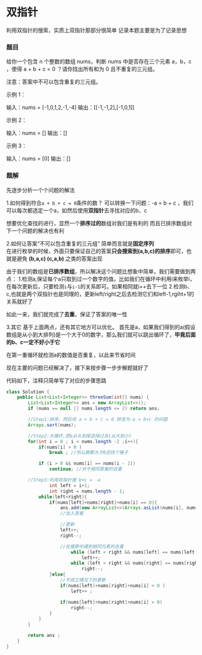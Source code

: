 # 双指针
利用双指针的搜索，实质上双指针那部分很简单
记录本题主要是为了记录思想

### 题目
给你一个包含 n 个整数的数组 nums，判断 nums 中是否存在三个元素 a，b，c ，使得 a + b + c = 0 ？请你找出所有和为 0 且不重复的三元组。

注意：答案中不可以包含重复的三元组。


示例 1：

输入：nums = [-1,0,1,2,-1,-4]
输出：[[-1,-1,2],[-1,0,1]]

示例 2：

输入：nums = []
输出：[]

示例 3：

输入：nums = [0]
输出：[]


### 题解
先逐步分析一个个问题的解法

1.如何得到符合```a + b + c = 0```条件的数？ 
可以转换一下问题：-a = b + c ，我们可以每次都选定一个a，如然后使用**双指针**去寻找对应的b、c

想要优化查找的进行，显然一个**排序过的**数组对我们是有利的
而且已排序数组对下一个问题的解决也有利

2.如何让答案“不可以包含重复的三元组”
简单而言就是**固定序列**    
在进行枚举的时候，外面只要保证自己的答案**只会搜索到(a,b,c)的排序**即可，也就是避免 **(b,a,c) (c,a,b)** 之类的答案出现  

由于我们的数组是**已排序数组**，所以解决这个问题比想象中简单，我们需要做到两点：
1.检测a,保证每个a只取到过一个数字的值。比如我们在循环中利用i来枚举i，在每次更新后，只要检测```i```与```i-1```的关系即可。如果相同就i++去下一位
2.检测b、c,也就是两个双指针也是同理的，更新left/right之后去检测它们和left-1,rgiht+1的关系就好了

如此一来，我们就完成了**去重**，保证了答案的唯一性

3.其它
基于上面两点，还有其它地方可以优化。
首先是a，如果我们得到的a(假设数组是从小到大排列)是一个大于0的数字，那么我们就可以跳出循环了，**毕竟后面的b、c一定不好小于它**

在第一重循环就检测a的数值是否重复，以此来节省时间


现在主要的问题已经解决了，接下来按步骤一步步解题就好了

代码如下，注释只简单写了对应的步骤思路
```Java
class Solution {
    public List<List<Integer>> threeSum(int[] nums) {
        List<List<Integer>> ans = new ArrayList<>();
        if (nums == null || nums.length <= 2) return ans;

        //Step1:排序，然后将 a + b + c = 0 转变为-a = b+c 的问题
        Arrays.sort(nums);

        //Step2:大循环,把a从头到尾选择过去(从大到小)
        for(int i = 0 ; i < nums.length -2 ;i++){
            if(nums[i] > 0 )
                break ; //所以数都大于0还找个锤子

            if (i > 0 && nums[i] == nums[i - 1]) 
                continue; //对于相同答案的去重

        //Step3:利用双指针搜 b+c = -a 
                int left = i+1;
                int right = nums.length - 1;
            while(left<right){
                if(nums[left]+nums[right]+nums[i] == 0){
                    ans.add(new ArrayList<>(Arrays.asList(nums[i], nums[left], nums[right])));
                    //加入答案

                    //更新
                    left++;
                    right--;

                    //在搜索中遇到相同元素的去重
                        while (left < right && nums[left] == nums[left - 1])
                            left++;
                        while (left < right && nums[right] == nums[right + 1])
                            right--;
                }else{
                    //不成立情况下的更新
                    if(nums[left]+nums[right]+nums[i] < 0 )
                        left++ ;

                    if(nums[left]+nums[right]+nums[i] > 0)
                        right--;
                }
            }
        }

        return ans ; 
    }
}
```